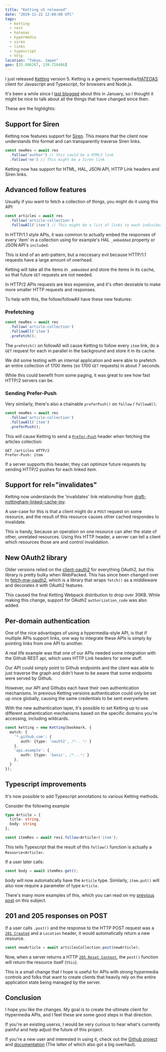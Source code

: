 ```yaml
---
title: "Ketting v5 released"
date: "2019-11-22 12:00:00 UTC"
tags:
  - ketting
  - rest
  - hateoas
  - hypermedia
  - siren
  - links
  - typescript
  - http
location: "Tokyo, Japan"
geo: [35.686267, 139.726486]
---
```


I just released [Ketting][1] version 5. Ketting is a generic
hypermedia/[HATEOAS][2] client for Javascript and Typescript, for browsers and
Node.js.

It's been a while since I [last blogged][3] about this in January, so I thought
it might be nice to talk about all the things that have changed since then.

These are the highlights:

Support for Siren
-----------------

Ketting now features support for [Siren][6]. This means that the client now
understands this format and can transparently traverse Siren links.

```typescript
const newRes = await res
  .follow('author') // this could be a HTML5 link
  .follow('me') // This might be a Siren link 
```

Ketting now has support for HTML, HAL, JSON:API, HTTP Link headers and Siren
links.


Advanced follow features
------------------------

Usually if you want to fetch a collection of things, you might do it using
this API:

```typescript
const articles = await res
  .follow('article-collection')
  .followAll('item') // This might be a list of links to each individual article
```

In HTTP/1.1 style APIs, it was common to actually embed the responses of
every 'item' in a collection using for example's HAL `_embedded` property or
JSON:API's `included`.

This is kind of an anti-pattern, but a neccesary evil because HTTP/1.1
requests have a large amount of overhead.

Ketting will take all the items in `_embedded` and store the items in
its cache, so that future `GET` requests are not needed.

In HTTP/2 APIs requests are less expensive, and it's often desirable to make
more smaller HTTP requests and responses.

To help with this, the follow/followAll have these new features:


### Prefetching

```typescript
const newRes = await res
  .follow('article-collection')
  .followAll('item')
  .preFetch();
```

The `preFetch()` on followAll will cause Ketting to follow every `item` link,
do a `GET` request for each in parallel in the background and store it in its
cache.

We did some testing with an internal application and were able to prefetch an
entire collection of 1700 items (so 1700 `GET` requests) in about 7 seconds.

While this could benefit from some paging, it was great to see how fast HTTP/2
servers can be.


### Sending Prefer-Push

Very similarly, there's also a chainable `preferPush()` on `follow` /
`followAll`:

```typescript
const newRes = await res
  .follow('article-collection')
  .followAll('item')
  .preferPush();
```

This will cause Ketting to send a [`Prefer-Push`][8] header when fetching the
articles collection:

    GET /articles HTTP/2
    Prefer-Push: item

If a server supports this header, they can optimize future requests by sending
HTTP/2 pushes for each linked item.


Support for rel="invalidates"
------------------------------

Ketting now understands the 'invalidates' link relationship from
[draft-nottingham-linked-cache-inv][7]. 

A use-case for this is that a client might do a `POST` request on some
resource, and the result of this resource causes other cached respondes
to invalidate.

This is handy, because an operation on one resource can alter the state of
other, unrelated resources.  Using this HTTP header, a server can tell a
client which resources those are and control invalidation.


New OAuth2 library
------------------

Older versions relied on the [client-oauth2][4] for everything OAuth2, but this
library is pretty bulky when WebPacked. This has since been changed over to
[fetch-mw-oauth2][5], which is a library that wraps `fetch()` as a middleware
and decorates it with OAuth2 features.

This caused the final Ketting Webpack distribution to drop over 30KB. While
making this change, support for OAuth2 `authorization_code` was also added.


Per-domain authentication
-------------------------

One of the nice advantages of using a hypermedia-style API, is that if multiple
APIs support links, one way to integrate these APIs is simply by pointing links
from one API to another.

A real life example was that one of our APIs needed some integration with the
Github REST api, which uses HTTP Link headers for some stuff.

Our API could simply point to Github endpoints and the client was able to just
traverse the graph and didn't have to be aware that some endpoints were served
by Github.

However, our API and Githubs each have their own authentication mechanisms.
In previous Ketting versions authentication could only be set up once globally,
causing the same credentials to be sent everywhere.

With the new authentication layer, it's possible to set Ketting up to use
different authentication mechanisms based on the specific domains you're
accessing, including wildcards.


```typescript
const ketting = new Ketting(bookmark, {
  match: {
    '*.github.com': {
       auth: {type: 'oauth2', /*...*/ }
    },
    'api.example': {
       auth: {type: 'basic', /*...*/ }
    },
  }
});
```

Typescript improvements
-----------------------

It's now possible to add Typescript annotations to various Ketting methods.

Consider the following example 

```typescript
type Article = {
  title: string,
  body: string
};

const itemRes = await res1.follow<Article>('item');
```

This tells Typescript that the result of this `follow()` function is actually
a `Resource<Article>`.

If a user later calls:

```typescript
const body = await itemRes.get();
```

body will now automatically have the `Article` type.
Similarly, `item.put()` will also now require a parameter of type `Article`.

There's many more examples of this, which you can read on my [previous post][9]
on this subject.


201 and 205 responses on POST
-----------------------------

If a user calls `.post()` and the response to the HTTP POST request was a
[`201 Created`][10] and a `Location` header, it would automatically return a
new resource.


```typescript
const newArticle = await articlesCollection.post(newArticle);
```

Now, when a server returns a HTTP [`205 Reset Content`][10], the `post()`
function will return the resource itself (`this`).

This is a small change that I hope is useful for APIs with strong hypermedia
controls and folks that want to create clients that heavily rely on the entire
application state being managed by the server.

Conclusion
----------

I hope you like the changes. My goal is to create the ultimate client for
Hypermedia APIs, and I feel these are some good steps in that direction.

If you're an existing userxs, I would be very curious to hear what's currently
painful and help adjust the future of this project.

If you're a new user and interested in using it, check out the
[Github project][1] and [documentation][12] (The latter of which also got a
big overhaul).

[1]: https://github.com/evert/ketting
[2]: https://en.wikipedia.org/wiki/HATEOAS
[3]: https://evertpot.com/ketting-2-5/
[4]: https://www.npmjs.com/package/client-oauth2
[5]: https://evertpot.com/fetch-mw-oauth2/
[6]: https://github.com/kevinswiber/siren
[7]: https://tools.ietf.org/html/draft-nottingham-linked-cache-inv-04
[8]: https://tools.ietf.org/html/draft-pot-prefer-push
[9]: https://evertpot.com/ketting-generics/
[10]: https://evertpot.com/http/201-created
[11]: https://evertpot.com/http/205-reset-content
[12]: https://github.com/evert/ketting/wiki
